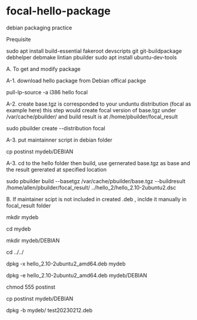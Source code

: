 # focal-hello-package
debian packaging practice

Prequisite

sudo apt install build-essential fakeroot devscripts git git-buildpackage debhelper debmake lintian pbuilder
sudo apt install ubuntu-dev-tools

A. To get and modify package

A-1. download hello package from Debian offical packge

pull-lp-source -a i386 hello focal


A-2. create base.tgz is corresponded to your unduntu distribution (focal as example here)
this step would create focal version of base.tgz under /var/cache/pbuilder/
and build result is at /home/pbuilder/focal_result

sudo pbuilder create --distribution focal


A-3. put maintainner script in debian folder

cp postinst mydeb/DEBIAN


A-3. cd to the hello folder then build, use gernerated base.tgz as base and the result gererated at specified location

sudo pbuilder build --basetgz /var/cache/pbuilder/base.tgz --buildresult /home/allen/pbuilder/focal_result/ ../hello_2/hello_2.10-2ubuntu2.dsc




B. If maintainer scipt is not included in created .deb , inclde it manually in focal_result folder

mkdir mydeb

cd mydeb

mkdir mydeb/DEBIAN

cd ../../

dpkg -x hello_2.10-2ubuntu2_amd64.deb mydeb

dpkg -e hello_2.10-2ubuntu2_amd64.deb mydeb/DEBIAN

chmod 555 postinst

cp postinst mydeb/DEBIAN

dpkg -b mydeb/ test20230212.deb
